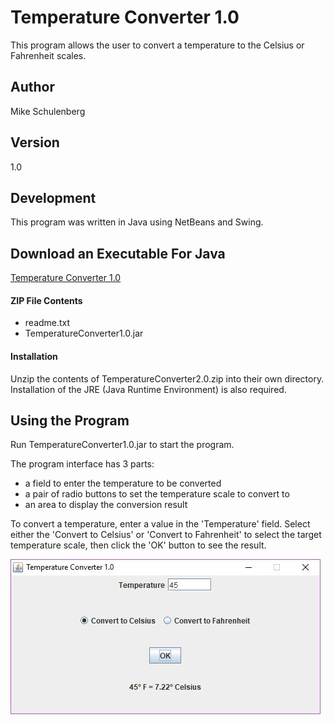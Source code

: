 # Temperature Converter 1.0
This program allows the user to convert a temperature to the Celsius or Fahrenheit scales.

## Author
Mike Schulenberg

## Version
1.0

## Development
This program was written in Java using NetBeans and Swing.

## Download an Executable For Java
[Temperature Converter 1.0](https://www.dropbox.com/s/etmm6i3ny10ulhk/TemperatureConverter1.0.zip?dl=1)

#### ZIP File Contents
- readme.txt
- TemperatureConverter1.0.jar

#### Installation
Unzip the contents of TemperatureConverter2.0.zip into their own directory. Installation of the JRE (Java Runtime Environment) is also required.

## Using the Program
Run TemperatureConverter1.0.jar to start the program.

The program interface has 3 parts: 
- a field to enter the temperature to be converted
- a pair of radio buttons to set the temperature scale to convert to
- an area to display the conversion result
	
To convert a temperature, enter a value in the 'Temperature' field. Select either the 'Convert to Celsius' or 'Convert to Fahrenheit' to select the target temperature scale, then click the 'OK' button to see the result.

![alt text](https://github.com/MikeSchulenberg/TemperatureConverter1.0/blob/master/TemperatureConverter1.0-img.JPG)
